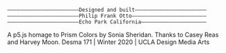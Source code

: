     ———————————————————————Designed and built———————————————————————
    ———————————————————————Philip Frank Otto————————————————————————
    ———————————————————————Echo Park California—————————————————————
    
A p5.js homage to Prism Colors by Sonia Sheridan.
Thanks to Casey Reas and Harvey Moon.
Desma 171 | Winter 2020 | UCLA Design Media Arts
